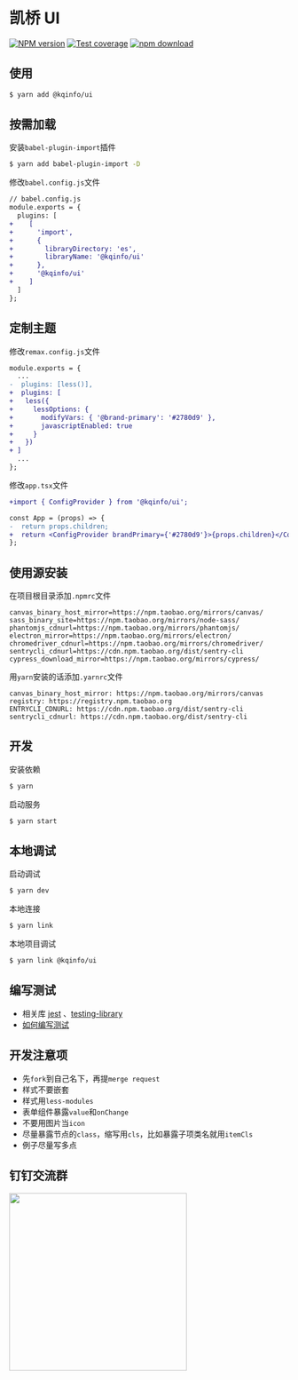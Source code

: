 # 凯桥 UI

[![NPM version][npm-image]][npm-url] [![Test coverage][codecov-image]][codecov-url] [![npm download][download-image]][download-url]

[npm-image]: https://img.shields.io/npm/v/@kqinfo/ui.svg?style=flat-square
[npm-url]: https://www.npmjs.com/package/@kqinfo/ui
[codecov-image]: https://codecov.io/gh/cqkqinfo/ui/branch/master/graph/badge.svg
[codecov-url]: https://codecov.io/gh/cqkqinfo/ui
[download-image]: https://img.shields.io/npm/dm/@kqinfo/ui.svg?style=flat-square
[download-url]: https://www.npmjs.com/package/@kqinfo/ui

## 使用

```bash
$ yarn add @kqinfo/ui
```

## 按需加载

安装`babel-plugin-import`插件

```bash
$ yarn add babel-plugin-import -D
```

修改`babel.config.js`文件

```diff
// babel.config.js
module.exports = {
  plugins: [
+    [
+      'import',
+      {
+        libraryDirectory: 'es',
+        libraryName: '@kqinfo/ui'
+      },
+      '@kqinfo/ui'
+    ]
  ]
};

```

## 定制主题

修改`remax.config.js`文件

```diff
module.exports = {
  ...
-  plugins: [less()],
+  plugins: [
+   less({
+     lessOptions: {
+       modifyVars: { '@brand-primary': '#2780d9' },
+       javascriptEnabled: true
+     }
+   })
+ ]
  ...
};
```

修改`app.tsx`文件

```diff
+import { ConfigProvider } from '@kqinfo/ui';

const App = (props) => {
-  return props.children;
+  return <ConfigProvider brandPrimary={'#2780d9'}>{props.children}</ConfigProvider>;
};
```

## 使用源安装

在项目根目录添加`.npmrc`文件

```
canvas_binary_host_mirror=https://npm.taobao.org/mirrors/canvas/
sass_binary_site=https://npm.taobao.org/mirrors/node-sass/
phantomjs_cdnurl=https://npm.taobao.org/mirrors/phantomjs/
electron_mirror=https://npm.taobao.org/mirrors/electron/
chromedriver_cdnurl=https://npm.taobao.org/mirrors/chromedriver/
sentrycli_cdnurl=https://cdn.npm.taobao.org/dist/sentry-cli
cypress_download_mirror=https://npm.taobao.org/mirrors/cypress/
```

用`yarn`安装的话添加`.yarnrc`文件

```
canvas_binary_host_mirror: https://npm.taobao.org/mirrors/canvas
registry: https://registry.npm.taobao.org
ENTRYCLI_CDNURL: https://cdn.npm.taobao.org/dist/sentry-cli
sentrycli_cdnurl: https://cdn.npm.taobao.org/dist/sentry-cli
```

## 开发

安装依赖

```bash
$ yarn
```

启动服务

```bash
$ yarn start
```

## 本地调试

启动调试

```bash
$ yarn dev
```

本地连接

```bash
$ yarn link
```

本地项目调试

```bash
$ yarn link @kqinfo/ui
```

## 编写测试

- 相关库 [jest](https://jestjs.io/zh-Hans/docs/getting-started) 、[testing-library](https://testing-library.com/docs/react-testing-library/intro)
- [如何编写测试](https://segmentfault.com/a/1190000022054307)

## 开发注意项

- 先`fork`到自己名下，再提`merge request`
- 样式不要嵌套
- 样式用`less-modules`
- 表单组件暴露`value`和`onChange`
- 不要用图片当`icon`
- 尽量暴露节点的`class`，缩写用`cls`，比如暴露子项类名就用`itemCls`
- 例子尽量写多点

## 钉钉交流群

<img width="320" src="https://kq-static.oss-cn-beijing.aliyuncs.com/common-img/IMG_8025.JPG">
